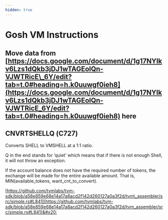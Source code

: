 ```yaml
---
hidden: true
---
```


# Gosh VM Instructions



## Move data from [https://docs.google.com/document/d/1g17NYIkv6Lzs1dQkb3jDJ1wTAGEolQn-VJWTRicE\_6Y/edit?tab=t.0#heading=h.k0uuwgf0ieh8](https://docs.google.com/document/d/1g17NYIkv6Lzs1dQkb3jDJ1wTAGEolQn-VJWTRicE_6Y/edit?tab=t.0#heading=h.k0uuwgf0ieh8) here&#x20;

## CNVRTSHELLQ (С727)&#x20;

Converts  SHELL to VMSHELL  at a 1:1  ratio.

Q in the end stands for ‘quiet’ which means that if there is not enough Shell, it will not throw an exception.

If the account balance does not have the required number of tokens, the exchange will be made for the entire available amount. That is, MIN(available\_tokens, want\_cnt\_to\_convert).

[https://github.com/tvmlabs/tvm-sdk/blob/a58e859e68e14a17a8acd2f142d260127a0a3f2d/tvm\_assembler/src/simple.rs#L841](https://github.com/tvmlabs/tvm-sdk/blob/a58e859e68e14a17a8acd2f142d260127a0a3f2d/tvm_assembler/src/simple.rs#L841)&#x20;
